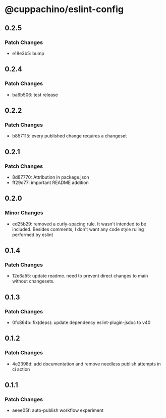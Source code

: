 # @cuppachino/eslint-config

## 0.2.5

### Patch Changes

- e18e3b5: bump

## 0.2.4

### Patch Changes

- ba6b506: test release

## 0.2.2

### Patch Changes

- b857115: every published change requires a changeset

## 0.2.1

### Patch Changes

- 8d87770: Attribution in package.json
- ff29d77: important README addition

## 0.2.0

### Minor Changes

- ed25b29: removed a curly-spacing rule. It wasn't intended to be included. Besides comments, I don't want any code style ruling performed by eslint

## 0.1.4

### Patch Changes

- 12e6a55: update readme. need to prevent direct changes to main without changesets.

## 0.1.3

### Patch Changes

- 0fc864b: fix(deps): update dependency eslint-plugin-jsdoc to v40

## 0.1.2

### Patch Changes

- 4e2398d: add documentation and remove needless publish attempts in ci action

## 0.1.1

### Patch Changes

- aeee05f: auto-publish workflow experiment
